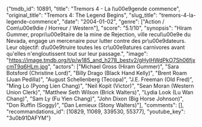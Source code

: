 {"tmdb_id": 10891, "title": "Tremors 4 - La l\u00e9gende commence", "original_title": "Tremors 4: The Legend Begins", "slug_title": "tremors-4-la-legende-commence", "date": "2004-01-02", "genre": ["Action / Com\u00e9die / Horreur / Western"], "score": "5.1/10", "synopsis": "Hiram Gummer, propri\u00e9taire de la mine de Rejection, ville recul\u00e9e du Nevada, engage un mercenaire pour lutter contre des pr\u00e9dateurs. Leur objectif: d\u00e9truire toutes les cr\u00e9atures carnivores avant qu'elles n'engloutissent tout sur leur passage.", "image": "https://image.tmdb.org/t/p/w185_and_h278_bestv2/gHyIHWdPkO7Sh06fjxcmT9q6HLm.jpg", "actors": ["Michael Gross (Hiram Gummer)", "Sara Botsford (Christine Lord)", "Billy Drago (Black Hand Kelly)", "Brent Roam (Juan Pedilla)", "August Schellenberg (Tecopa)", "J.E. Freeman (Old Fred)", "Ming Lo (Pyong Lien Chang)", "Neil Kopit (Victor)", "Sean Moran (Western Union Clerk)", "Matthew Seth Wilson (Brick Walters)", "Lydia Look (Lu Wan Chang)", "Sam Ly (Fu Yien Chang)", "John Dixon (Big Horse Johnson)", "Don Ruffin (Soggy)", "Dan Lemieux (Stony Walters)"], "comments": [], "recommandations_id": [10829, 11069, 339530, 55377], "youtube_key": "3u0b91DAFYM"}